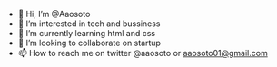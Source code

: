 - 👋 Hi, I’m @Aaosoto
- 👀 I’m interested in tech and bussiness
- 🌱 I’m currently learning html and css
- 💞️ I’m looking to collaborate on startup
- 📫 How to reach me on twitter @aaosoto or aaosoto01@gmail.com

<!---
Aaosoto/Aaosoto is a ✨ special ✨ repository because its `README.md` (this file) appears on your GitHub profile.
You can click the Preview link to take a look at your changes.
--->
